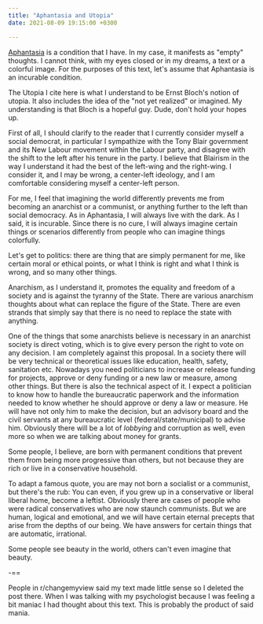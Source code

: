 ```yaml
---
title: "Aphantasia and Utopia"
date: 2021-08-09 19:15:00 +0300

---
```

<!--more-->


[Aphantasia](https://en.wikipedia.org/wiki/Aphantasia) is a condition that I have. In my case, it manifests as "empty" thoughts. I cannot think, with my eyes closed or in my dreams, a text or a colorful image. For the purposes of this text, let's assume that Aphantasia is an incurable condition.

The Utopia I cite here is what I understand to be Ernst Bloch's notion of utopia. It also includes the idea of the "not yet realized" or imagined. My understanding is that Bloch is a hopeful guy. Dude, don't hold your hopes up.

First of all, I should clarify to the reader that I currently consider myself a social democrat, in particular I sympathize with the Tony Blair government and its New Labour movement within the Labour party, and disagree with the shift to the left after his tenure in the party. I believe that Blairism in the way I understand it had the best of the left-wing and the right-wing. I consider it, and I may be wrong, a center-left ideology, and I am comfortable considering myself a center-left person.

For me, I feel that imagining the world differently prevents me from becoming an anarchist or a communist, or anything further to the left than social democracy. As in Aphantasia, I will always live with the dark. As I said, it is incurable. Since there is no cure, I will always imagine certain things or scenarios differently from people who can imagine things colorfully.

Let's get to politics: there are thing that are simply permanent for me, like certain moral or ethical points, or what I think is right and what I think is wrong, and so many other things.

Anarchism, as I understand it, promotes the equality and freedom of a society and is against the tyranny of the State. There are various anarchism thoughts about what can replace the figure of the State. There are even strands that simply say that there is no need to replace the state with anything.

One of the things that some anarchists believe is necessary in an anarchist society is direct voting, which is to give every person the right to vote on any decision. I am completely against this proposal. In a society there will be very technical or theoretical issues like education, health, safety, sanitation etc. Nowadays you need politicians to increase or release funding for projects, approve or deny funding or a new law or measure, among other things. But there is also the technical aspect of it. I expect a politician to know how to handle the bureaucratic paperwork and the information needed to know whether he should approve or deny a law or measure. He will have not only him to make the decision, but an advisory board and the civil servants at any bureaucratic level (federal/state/municipal) to advise him. Obviously there will be a lot of *lobbying* and corruption as well, even more so when we are talking about money for grants.

Some people, I believe, are born with permanent conditions that prevent them from being more progressive than others, but not because they are rich or live in a conservative household.

To adapt a famous quote, you are may not born a socialist or a communist, but there's the rub: You can even, if you grew up in a conservative or liberal liberal home, become a leftist. Obviously there are cases of people who were radical conservatives who are now staunch communists. But we are human, logical and emotional, and we will have certain eternal precepts that arise from the depths of our being. We have answers for certain things that are automatic, irrational. 

Some people see beauty in the world, others can't even imagine that beauty.

-==

People in r/changemyview said my text made little sense so I deleted the post there. When I was talking with my psychologist because I was feeling a bit maniac I had thought about this text. This is probably the product of said mania.